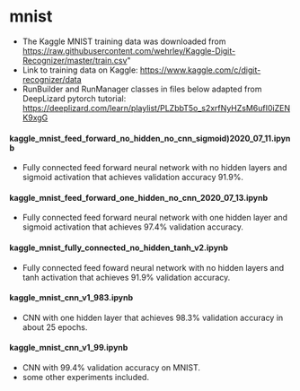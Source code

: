 # mnist
- The Kaggle MNIST training data was downloaded from https://raw.githubusercontent.com/wehrley/Kaggle-Digit-Recognizer/master/train.csv" 
- Link to training data on Kaggle: https://www.kaggle.com/c/digit-recognizer/data
- RunBuilder and RunManager classes in files below adapted from DeepLizard pytorch tutorial: https://deeplizard.com/learn/playlist/PLZbbT5o_s2xrfNyHZsM6ufI0iZENK9xgG

#### kaggle_mnist_feed_forward_no_hidden_no_cnn_sigmoid)2020_07_11.ipynb
- Fully connected feed forward neural network with no hidden layers and sigmoid activation that achieves validation accuracy 91.9%.

#### kaggle_mnist_feed_forward_one_hidden_no_cnn_2020_07_13.ipynb
- Fully connected feed forward neural network with one hidden layer and sigmoid activation that achieves 97.4% validation accuracy. 

#### kaggle_mnist_fully_connected_no_hidden_tanh_v2.ipynb
- Fully connected feed foward neural network with no hidden layers and tanh activation that achieves 91.9% validation accuracy.

#### kaggle_mnist_cnn_v1_983.ipynb
- CNN with one hidden layer that achieves 98.3% validation accuracy in about 25 epochs.

#### kaggle_mnist_cnn_v1_99.ipynb
- CNN with 99.4% validation accuracy on MNIST.
- some other experiments included.
